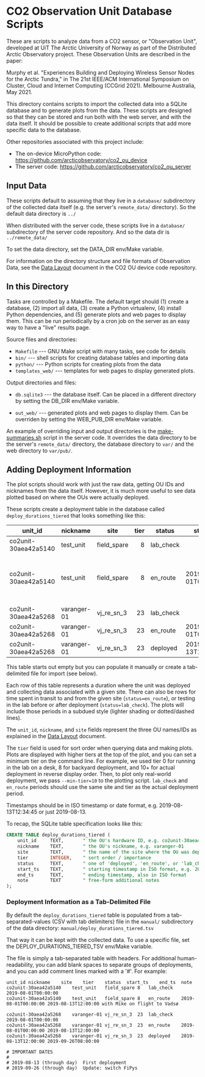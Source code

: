 CO2 Observation Unit Database Scripts
==================================================

These are scripts to analyze data from a
CO2 sensor, or "Observation Unit",
developed at UiT The Arctic University of Norway
as part of the Distributed Arctic Observatory project.
These Observation Units are described in the paper:

Murphy et al.
"Experiences Building and Deploying
 Wireless Sensor Nodes for the Arctic Tundra,"
in The 21st IEEE/ACM International Symposium on
   Cluster, Cloud and Internet Computing (CCGrid 2021).
Melbourne Australia, May 2021.

This directory contains scripts to import the collected data
into a SQLite database and to generate plots from the data.
These scripts are designed so that they can be stored and run both with
the web server, and with the data itself.
It should be possible to create additional scripts that add more specific
data to the database.

Other repositories associated with this project include:

- The on-device MicroPython code:
    <https://github.com/arcticobservatory/co2_ou_device>
- The server code:
    <https://github.com/arcticobservatory/co2_ou_server>

Input Data
--------------------------------------------------

These scripts default to assuming that they live in a `database/` subdirectory
of the collected data itself (e.g. the server's `remote_data/` directory).
So the default data directory is `../`

When distributed with the server code, these scripts live in a `database/`
subdirectory of the server code repository.
And so the data dir is `../remote_data/`

To set the data directory, set the DATA_DIR env/Make variable.

For information on the directory structure and file formats of
Observation Data, see the
[Data Layout](https://github.com/arcticobservatory/co2_ou_device/blob/master/doc/co2-unit-data-layout.md)
document in the CO2 OU device code repository.

In this Directory
--------------------------------------------------

Tasks are controlled by a Makefile.
The default target should
(1) create a database,
(2) import all data,
(3) create a Python virtualenv,
(4) install Python dependencies, and
(5) generate plots and web pages to display them.
This can be run periodically by a cron job on the server
as an easy way to have a "live" results page.

Source files and directories:

- `Makefile` --- GNU Make script with many tasks, see code for details
- `bin/` --- shell scripts for creating database tables and importing data
- `python/` --- Python scripts for creating plots from the data
- `templates_web/` --- templates for web pages to display generated plots.

Output directories and files:

- `db.sqlite3` --- the database itself.
        Can be placed in a different directory by setting the
        DB_DIR env/Make variable.

- `out_web/` --- generated plots and web pages to display them.
        Can be overriden by setting the WEB_PUB_DIR env/Make variable.

An example of overriding input and output directories is the 
[make-summaries.sh](https://github.com/arcticobservatory/co2_ou_server/blob/master/scripts/make-summaries.sh)
script in the server code.
It overrides the data directory to be the server's `remote_data/` directory,
the database directory to `var/` and the web directory to `var/pub/`.

Adding Deployment Information
--------------------------------------------------

The plot scripts should work with just the raw data,
getting OU IDs and nicknames from the data itself.
However, it is much more useful to see data plotted based on where the OUs
were actually deployed.

These scripts create a deployment table in the database called
`deploy_durations_tiered` that looks something like this:

| unit_id              | nickname    | site        | tier | status    | start_ts            | end_ts              | note                         |
|----------------------|-------------|-------------|-----:|-----------|---------------------|---------------------|------------------------------|
| co2unit-30aea42a5140 | test_unit   | field_spare |    8 | lab_check |                     | 2019-08-01T00:00:00 |                              |
| co2unit-30aea42a5140 | test_unit   | field_spare |    8 | en_route  | 2019-08-01T00:00:00 | 2019-08-13T12:00:00 | with Mike on flight to Vadsø |
|                      |             |             |      |           |                     |                     |                              |
| co2unit-30aea42a5268 | varanger-01 | vj_re_sn_3  |   23 | lab_check |                     | 2019-08-01T00:00:00 |                              |
| co2unit-30aea42a5268 | varanger-01 | vj_re_sn_3  |   23 | en_route  | 2019-08-01T00:00:00 | 2019-08-13T12:00:00 |                              |
| co2unit-30aea42a5268 | varanger-01 | vj_re_sn_3  |   23 | deployed  | 2019-08-13T12:00:00 | 2019-09-26T08:00:00 |                              |

This table starts out empty but you can populate it manually
or create a tab-delimited file for import (see below).

Each row of this table represents a duration where the unit was deployed and
collecting data associated with a given site.
There can also be rows for time spent
in transit to and from the given site (`status=en_route`),
or testing in the lab before or after deployment (`status=lab_check`).
The plots will include those periods in a subdued style
(lighter shading or dotted/dashed lines).

The `unit_id`, `nickname`, and `site` fields represent the three OU names/IDs
as explained in the [Data Layout](https://github.com/arcticobservatory/co2_ou_device/blob/master/doc/co2-unit-data-layout.md)
document.

The `tier` field is used for sort order when querying data and making plots.
Plots are displayed with higher tiers at the top of the plot,
and you can set a minimum tier on the command line.
For example, we used tier 0 for running in the lab on a desk,
8 for backyard deployment, and 10+ for actual deployment in
reverse display order.
Then, to plot only real-world deployment,
we pass `--min-tier=10` to the plotting script.
`lab_check` and `en_route` periods should use the same site and tier
as the actual deployment period.

Timestamps should be in ISO timestamp or date format,
e.g. 2019-08-13T12:34:45 or just 2019-08-13.

To recap, the SQLite table specification looks like this:

```sql
CREATE TABLE deploy_durations_tiered (
    unit_id     TEXT,       " the OU's hardware ID, e.g. co2unit-30aea42a5268
    nickname    TEXT,       " the OU's nickname, e.g. varanger-01
    site        TEXT,       " the name of the site where the OU was deployed
    tier        INTEGER,    " sort order / importance
    status      TEXT,       " one of 'deployed', 'en_route', or 'lab_check'
    start_ts    TEXT,       " starting timestamp in ISO format, e.g. 2019-08-13T12:34:45
    end_ts      TEXT,       " ending timestamp, also in ISO format
    note        TEXT        " free-form additional notes
);
```

### Deployment Information as a Tab-Delimited File

By default the `deploy_durations_tiered` table is populated from a
tab-separated-values (CSV with tab delimiters) file
in the `manual/` subdirectory of the data directory:
`manual/deploy_durations_tiered.tsv`

That way it can be kept with the collected data.
To use a specific file, set the DEPLOY_DURATIONS_TIERED_TSV env/Make variable.

The file is simply a tab-separated table with headers.
For additional human-readability, you can add blank spaces to separate groups
of deployments, and you can add comment lines marked with a '#'.
For example:

```
unit_id	nickname	site	tier	status	start_ts	end_ts	note
co2unit-30aea42a5140	test_unit	field_spare	8	lab_check		2019-08-01T00:00:00	
co2unit-30aea42a5140	test_unit	field_spare	8	en_route	2019-08-01T00:00:00	2019-08-13T12:00:00	with Mike on flight to Vadsø
							
co2unit-30aea42a5268	varanger-01	vj_re_sn_3	23	lab_check		2019-08-01T00:00:00	
co2unit-30aea42a5268	varanger-01	vj_re_sn_3	23	en_route	2019-08-01T00:00:00	2019-08-13T12:00:00	
co2unit-30aea42a5268	varanger-01	vj_re_sn_3	23	deployed	2019-08-13T12:00:00	2019-09-26T08:00:00	

# IMPORTANT DATES							
#							
# 2019-08-13 (through day)	First deployment						
# 2019-09-26 (through day)	Update: switch FiPys						
```
